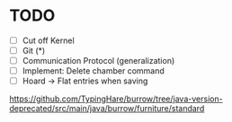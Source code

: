 # TODO

- [ ] Cut off Kernel
- [ ] Git (*)
- [ ] Communication Protocol (generalization)
- [ ] Implement: Delete chamber command
- [ ] Hoard -> Flat entries when saving

https://github.com/TypingHare/burrow/tree/java-version-deprecated/src/main/java/burrow/furniture/standard